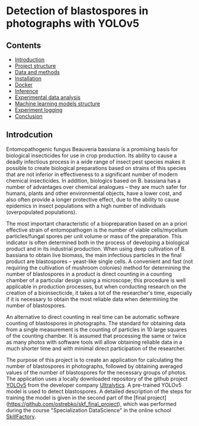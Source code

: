 # Detection of blastospores in photographs with YOLOv5

## Contents

* [Introduction](README.md#Introduction)
* [Project structure](README.md#Project-structure)
* [Data and methods](README.md#Data-and-methods)
* [Installation](README.md#Installation)
* [Docker](README.md#Docker)
* [Inference](README.md#Inference)
* [Experimental data analysis](README.md#Experimental-data-analysis)
* [Machine learning models structure](README.md#Machine-learning-models-structure)
* [Experiment logging](README.md#Experiment-logging)
* [Conclusion](README.md#Conclusion)


## Introdcution

Entomopathogenic fungus Beauveria bassiana is a promising basis for biological insecticides for use in crop production. Its ability to cause a deadly infectious process in a wide range of insect pest species makes it possible to create biological preparations based on strains of this species that are not inferior in effectiveness to a significant number of modern chemical insecticides. In addition, biologics based on B. bassiana has a number of advantages over chemical analogues – they are much safer for humans, plants and other environmental objects, have a lower cost, and also often provide a longer protective effect, due to the ability to cause epidemics in insect populations with a high number of individuals (overpopulated populations).  

The most important characteristic of a biopreparation based on an a priori effective strain of entomopathogen is the number of viable cells/mycelium particles/fungal spores per unit volume or mass of the preparation. This indicator is often determined both in the process of developing a biological product and in its industrial production. When using deep cultivation of B. bassiana to obtain live biomass, the main infectious particles in the final product are blastospores – yeast-like single cells. A convenient and fast (not requiring the cultivation of mushroom colonies) method for determining the number of blastospores in a product is direct counting in a counting chamber of a particular design using a microscope; this procedure is well applicable in production processes, but when conducting research on the creation of a bioinsecticide, it takes a lot of the researcher's time, especially if it is necessary to obtain the most reliable data when determining the number of blastospores.  

An alternative to direct counting in real time can be automatic software counting of blastospores in photographs. The standard for obtaining data from a single measurement is the counting of particles in 10 large squares of the counting chamber. It is assumed that processing the same or twice as many photos with software tools will allow obtaining reliable data in a much shorter time and with minimal direct participation of the researcher.  

The purpose of this project is to create an application for calculating the number of blastospores in photographs, followed by obtaining averaged values of the number of blastospores for the necessary groups of photos. The application uses a locally downloaded repository of the github project [YOLOv5](https://github.com/ultralytics/yolov5) from the developer company [Ultralytics](https://ultralytics.com). A pre-trained YOLOv5 model is used to detect blastospores. A detailed description of the steps for training the model is given in the second part of the [final project] (https://github.com/ostrebko/skf_final_project), which was performed during the course "Specialization DataScience" in the online school [SkillFactory](https://skillfactory.ru).  


